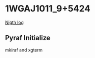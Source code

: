 # 1WGAJ1011_9+5424

[Nigth log](http://www.not.iac.es/observing/forms/eon/query.php?year=2019&month=04&day=24&key=035c54769b4918ae455e)


## Pyraf Initialize


mkiraf and xgterm
